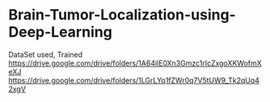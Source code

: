 # Brain-Tumor-Localization-using-Deep-Learning
DataSet used, Trained
https://drive.google.com/drive/folders/1A64ilE0Xn3Gmzc1rIcZxgoXKWofmXeXJ
https://drive.google.com/drive/folders/1LGrLYq1fZWr0q7V5tUW9_Tk2qUq42xgV
